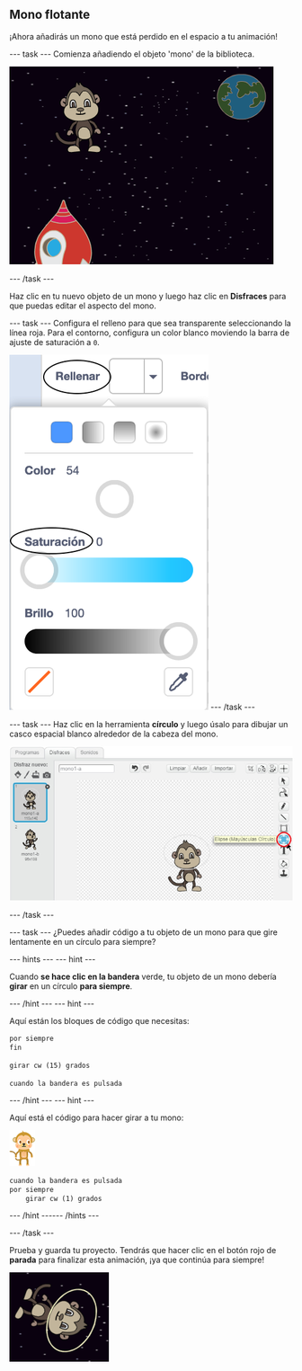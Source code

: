 ## Mono flotante

¡Ahora añadirás un mono que está perdido en el espacio a tu animación!

--- task --- Comienza añadiendo el objeto 'mono' de la biblioteca.

![Agregar la figura de un mono](images/space-monkey-sprite.png)

--- /task ---

Haz clic en tu nuevo objeto de un mono y luego haz clic en **Disfraces** para que puedas editar el aspecto del mono.

--- task --- Configura el relleno para que sea transparente seleccionando la línea roja. Para el contorno, configura un color blanco moviendo la barra de ajuste de saturación a `0`.

![Hacer color blanco](images/make-white.png) --- /task ---

--- task --- Haz clic en la herramienta **círculo** y luego úsalo para dibujar un casco espacial blanco alrededor de la cabeza del mono.

![Casco espacial de mono](images/space-monkey-edit.png)

--- /task ---

--- task --- ¿Puedes añadir código a tu objeto de un mono para que gire lentamente en un círculo para siempre?

--- hints ---
 --- hint ---

Cuando **se hace clic en la bandera** verde, tu objeto de un mono debería **girar** en un círculo **para siempre**.

--- /hint --- --- hint ---

Aquí están los bloques de código que necesitas:

```blocks3
por siempre
fin

girar cw (15) grados

cuando la bandera es pulsada
```

--- /hint --- --- hint ---

Aquí está el código para hacer girar a tu mono:

![Objeto de un mono](images/sprite-monkey.png)

```blocks3
cuando la bandera es pulsada
por siempre
    girar cw (1) grados
```

--- /hint ------ /hints ---

--- /task ---

Prueba y guarda tu proyecto. Tendrás que hacer clic en el botón rojo de **parada** para finalizar esta animación, ¡ya que continúa para siempre!

![Prueba el mono giratorio](images/space-spin-test.png)